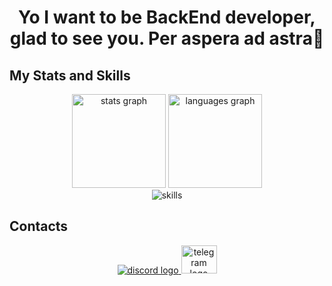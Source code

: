 <h1 align="center">Yo I want to be BackEnd developer, glad to see you. Per aspera ad astra🌠</h1>

## My Stats and Skills

<div align="center">
  <img src="https://github-readme-stats.vercel.app/api?username=NBernkastel&theme=onedark&show_icons=true&hide_rank=true&custom_title=Stats&count_private=true&hide_border=true&hide=issues&line_height=24&bg_color=0d1117" height="150" alt="stats graph"  />
  <img src="https://github-readme-stats.vercel.app/api/top-langs/?username=NBernkastel&layout=compact&theme=onedark&count_private=true&hide_border=true&bg_color=0d1117" height="150" alt="languages graph"  />
</div>
<div align="center">
  <img src="https://skillicons.dev/icons?i=py,fastapi,postgres,sqlite,redis,nginx,docker,git,react,css,html,js,arduino,c" alt="skills"  />
</div>

## Contacts

<div align="center">
  <a href="https://discord.com/users/328472947624771587" target="_blank">
    <img src="https://raw.githubusercontent.com/maurodesouza/profile-readme-generator/master/src/assets/icons/social/discord/default.svg" alt="discord logo"  />
  </a>
  <a href="https://t.me/Nexeland" target="_blank">
    <img src="https://raw.githubusercontent.com/maurodesouza/profile-readme-generator/master/src/assets/icons/social/telegram/default.svg" width="57" height="45" alt="telegram logo"  />
  </a>
</div>
